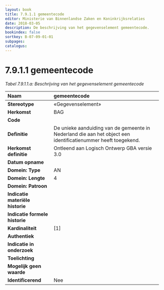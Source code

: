 ```yaml
---
layout: book
title: 7.9.1.1 gemeentecode
editor: Ministerie van Binnenlandse Zaken en Koninkrijksrelaties
date: 2018-03-05
description: De beschrijving van het gegevenselement gemeentecode.
bookindex: false
sortkey: B-07-09-01-01
subpages:
catalogus:
---
```


# 7.9.1.1 gemeentecode

_Tabel 7.9.1.1.a: Beschrijving van het gegevenselement gemeentecode_

| Naam | gemeentecode |
| :--- | :--- |
| **Stereotype** | «Gegevenselement» |
| **Herkomst** | BAG |
| **Code** | |
| **Definitie** | De unieke aanduiding van de gemeente in Nederland die aan het object een identificatienummer heeft toegekend. |
| **Herkomst definitie** | Ontleend aan Logisch Ontwerp GBA versie 3.0 |
| **Datum opname** | |
| **Domein: Type** | AN |
| **Domein: Lengte** | 4 |
| **Domein: Patroon** | |
| **Indicatie materiële historie** | |
| **Indicatie formele historie** | |
| **Kardinaliteit** | \[1\] |
| **Authentiek** | |
| **Indicatie in onderzoek** | |
| **Toelichting** | |
| **Mogelijk geen waarde** | |
| **Identificerend** | Nee |
